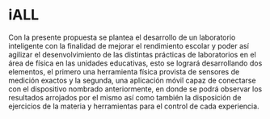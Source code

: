 # iALL
Con la presente propuesta se plantea el desarrollo de un laboratorio inteligente con la finalidad de mejorar el rendimiento escolar y poder así agilizar el desenvolvimiento de las distintas prácticas de laboratorios en el área de física en las unidades educativas, esto se logrará desarrollando dos elementos, el primero una herramienta física provista de sensores de medición exactos y la segunda, una aplicación móvil capaz de conectarse con el dispositivo nombrado anteriormente, en donde se podrá observar los resultados arrojados por el mismo así como también la disposición de ejercicios de la materia y herramientas para el control de cada experiencia.     
